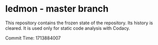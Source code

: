 # ledmon - master branch

This repository contains the frozen state of the repository.
Its history is cleared. It is used only for static code
analysis with Codacy.

Commit Time: 1713884007